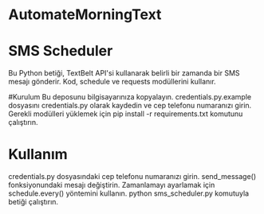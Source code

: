 # AutomateMorningText

# SMS Scheduler
Bu Python betiği, TextBelt API'si kullanarak belirli bir zamanda bir SMS mesajı gönderir. Kod, schedule ve requests modüllerini kullanır.

#Kurulum
Bu deposunu bilgisayarınıza kopyalayın.
credentials.py.example dosyasını credentials.py olarak kaydedin ve cep telefonu numaranızı girin.
Gerekli modülleri yüklemek için pip install -r requirements.txt komutunu çalıştırın.
# Kullanım
credentials.py dosyasındaki cep telefonu numaranızı girin.
send_message() fonksiyonundaki mesajı değiştirin.
Zamanlamayı ayarlamak için schedule.every() yöntemini kullanın.
python sms_scheduler.py komutuyla betiği çalıştırın.

